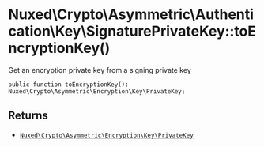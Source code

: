 # Nuxed\\Crypto\\Asymmetric\\Authentication\\Key\\SignaturePrivateKey::toEncryptionKey()




Get an encryption private key from a signing private key




``` Hack
public function toEncryptionKey(): Nuxed\Crypto\Asymmetric\Encryption\Key\PrivateKey;
```




## Returns




+ [` Nuxed\Crypto\Asymmetric\Encryption\Key\PrivateKey `](<class.Nuxed.Crypto.Asymmetric.Encryption.Key.PrivateKey.md>)